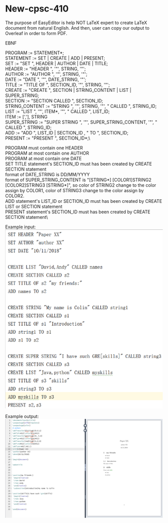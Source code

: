 # New-cpsc-410

The purpose of EasyEditor is help NOT LaTeX expert to create LaTeX document from natural English. And then, user can copy our output to Overleaf in order to form PDF.

EBNF

PROGRAM := STATEMENT*;\
STATEMENT := SET | CREATE | ADD | PRESENT;\
SET := "SET ", HEADER | AUTHOR | DATE | TITLE;\
HEADER := "HEADER ", '"', STRING, '"';\
AUTHOR := "AUTHOR ", '"', STRING, '"';\
DATE := "DATE ", '"', DATE_STRING, '"';\
TITLE := "TITLE OF ", SECTION_ID, '"', STRING, '"';\
CREATE := "CREATE ", SECTION | STRING_CONTENT | LIST | SUPER_STRING;\
SECTION := "SECTION CALLED ", SECTION_ID;\
STRING_CONTENT := "STRING ", '"', STRING, '"', " CALLED ", STRING_ID;\
LIST := "LIST ", '"', ITEM*, '"', " CALLED ", LIST_ID;\
ITEM := [','],  STRING\
SUPER_STRING := "SUPER STRING ", '"', SUPER_STRING_CONTENT, '"', " CALLED ", STRING_ID;\
ADD := "ADD ", LIST_ID | SECTION_ID , " TO ", SECTION_ID;\
PRESENT := "PRESENT ", SECTION_ID*;\

PROGRAM must contain one HEADER\
PROGRAM at most contain one AUTHOR\
PROGRAM at most contain one DATE\
SET TITLE statement's SECTION_ID must has been created by CREATE SECTION statement\
format of DATE_STRING is DD/MM/YYYY\
format of SUPER_STRING_CONTENT is "[STRING*] [COLOR1]STRING2 [COLOR2]STRING3 [STRING*]", so color of STRING2 change to the color assign by COLOR1, color of STRING3 change to the color assign by COLOR2.\
ADD statement's LIST_ID or SECTION_ID must has been created by CREATE LIST or SECTION statement\
PRESENT statement's SECTION_ID must has been created by CREATE SECTION statement\

Example input:\
![alt text](https://github.com/ZelinTian/New-cpsc-410/blob/master/figs/input.png)

Example output:\
![alt text](https://github.com/ZelinTian/New-cpsc-410/blob/master/figs/output.png)
